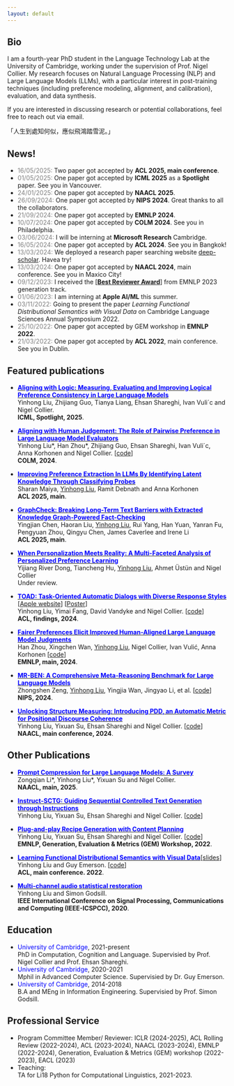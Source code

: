 ```yaml
---
layout: default
---
```


## Bio
I am a fourth-year PhD student in the Language Technology Lab at the University of Cambridge, working under the supervision of Prof. Nigel Collier. My research focuses on Natural Language Processing (NLP) and Large Language Models (LLMs), with a particular interest in post-training techniques (including preference modeling, alignment, and calibration), evaluation, and data synthesis.

If you are interested in discussing research or potential collaborations, feel free to reach out via email.

「人生到處知何似，應似飛鴻踏雪泥。」



<!-- ## <span style="color:red">News!</span> -->
## News!
<!-- * <span style="color:grey">31/01/2025:</span> I will be interning at **Ai2** Seattle this summer.  -->
* <span style="color:grey">16/05/2025:</span> Two paper got accepted by **ACL 2025, main conference**.
* <span style="color:grey">01/05/2025:</span> One paper got accepted by **ICML 2025** as a **Spotlight** paper. See you in Vancouver.
* <span style="color:grey">24/01/2025:</span> One paper got accepted by **NAACL 2025**. 
* <span style="color:grey">26/09/2024:</span> One paper got accepted by **NIPS 2024**. Great thanks to all the collaborators.
* <span style="color:grey">21/09/2024:</span> One paper got accepted by **EMNLP 2024**. 
* <span style="color:grey">10/07/2024:</span> One paper got accepted by **COLM 2024**. See you in Philadelphia. 
* <span style="color:grey">03/06/2024:</span> I will be interning at **Microsoft Research** Cambridge. 
* <span style="color:grey">16/05/2024:</span> One paper got accepted by **ACL 2024**. See you in Bangkok! 
* <span style="color:grey">13/03/2024:</span> We deployed a research paper searching website [deep-scholar](https://deep-scholar.com/). Havea try!
* <span style="color:grey">13/03/2024:</span> One paper got accepted by **NAACL 2024**, main conference. See you in Maxico City! 
* <span style="color:grey">09/12/2023:</span> I received the [[**Best Reviewer Award**](assets/img/best_reviewer.jpg)] from EMNLP 2023 generation track. 
* <span style="color:grey">01/06/2023:</span> I am interning at **Apple AI/ML** this summer. 
* <span style="color:grey">03/11/2022:</span> Going to present the paper *Learning Functional Distributional Semantics with Visual Data* on Cambridge Language Sciences Annual Symposium 2022.
* <span style="color:grey">25/10/2022:</span> One paper got accepted by GEM workshop in **EMNLP 2022**.
* <span style="color:grey">21/03/2022:</span> One paper got accepted by **ACL 2022**, main conference. See you in Dublin.

## Featured publications
* [**<span style="color:blue">Aligning with Logic: Measuring, Evaluating and Improving Logical Preference Consistency in Large Language Models</span>**](https://arxiv.org/abs/2410.02205)  
    Yinhong Liu, Zhijiang Guo, Tianya Liang, Ehsan Shareghi, Ivan Vuli´c and Nigel Collier.  
    **ICML, Spotlight, 2025**.

* [**<span style="color:blue">Aligning with Human Judgement: The Role of Pairwise Preference in Large Language Model Evaluators</span>**](https://arxiv.org/pdf/2403.16950.pdf)  
    Yinhong Liu\*, Han Zhou\*, Zhijiang Guo, Ehsan Shareghi, Ivan Vuli´c, Anna Korhonen and Nigel Collier. [[code](https://github.com/cambridgeltl/PairS)]   
    **COLM, 2024**. 

* [**<span style="color:blue">Improving Preference Extraction In LLMs By Identifying Latent Knowledge Through Classifying Probes</span>**](https://arxiv.org/abs/2503.17755)  
    Sharan Maiya, <U>Yinhong Liu</u>, Ramit Debnath and Anna Korhonen  
    **ACL 2025, main**.

* [**<span style="color:blue">GraphCheck: Breaking Long-Term Text Barriers with Extracted Knowledge Graph-Powered Fact-Checking</span>**](https://www.arxiv.org/abs/2502.16514)  
    Yingjian Chen, Haoran Liu, <u>Yinhong Liu</u>, Rui Yang, Han Yuan, Yanran Fu, Pengyuan Zhou, Qingyu Chen, James Caverlee and Irene Li  
    **ACL 2025, main**.  

* [**<span style="color:blue">When Personalization Meets Reality: A Multi-Faceted Analysis of Personalized Preference Learning</span>**](https://arxiv.org/abs/2502.19158)  
    Yijiang River Dong, Tiancheng Hu, <u>Yinhong Liu</u>, Ahmet &Uuml;st&uuml;n and Nigel Collier  
    Under review.  

* [**<span style="color:blue">TOAD: Task-Oriented Automatic Dialogs with Diverse Response Styles</span>**](https://arxiv.org/abs/2402.10137) [[Apple website](https://machinelearning.apple.com/research/toad)] [[Poster](assets/img/TOAD_Poster_ACL2024.pdf)]  
    Yinhong Liu, Yimai Fang, David Vandyke and Nigel Collier. [[code](https://github.com/apple/ml-toad)]  
    **ACL, findings, 2024**.

* [**<span style="color:blue">Fairer Preferences Elicit Improved Human-Aligned Large Language Model Judgments</span>**](https://arxiv.org/abs/2406.11370)  
    Han Zhou, Xingchen Wan, <u>Yinhong Liu</u>, Nigel Collier, Ivan Vulić, Anna Korhonen [[code](https://github.com/cambridgeltl/zepo)]  
    **EMNLP, main, 2024**.

* [**<span style="color:blue">MR-BEN: A Comprehensive Meta-Reasoning Benchmark for Large Language Models</span>**](https://arxiv.org/abs/2406.13975)  
    Zhongshen Zeng, <u>Yinhong Liu</u>, Yingjia Wan, Jingyao Li, et al. [[code](https://github.com/dvlab-research/Mr-Ben)]  
    **NIPS, 2024**.

* [**<span style="color:blue">Unlocking Structure Measuring: Introducing PDD, an Automatic Metric for Positional Discourse Coherence</span>**](https://arxiv.org/abs/2402.10175)  
    Yinhong Liu, Yixuan Su, Ehsan Shareghi and Nigel Collier. [[code](https://github.com/williamLyh/pos_div_metric)]  
    **NAACL, main conference, 2024**.

## Other Publications

* [**<span style="color:blue">Prompt Compression for Large Language Models: A Survey</span>**](https://arxiv.org/abs/2410.12388)  
    Zongqian Li\*, Yinhong Liu\*, Yixuan Su and Nigel Collier.  
    **NAACL, main, 2025**.  


* [**<span style="color:blue">Instruct-SCTG: Guiding Sequential Controlled Text Generation through Instructions</span>**](https://arxiv.org/pdf/2312.12299.pdf)  
    Yinhong Liu, Yixuan Su, Ehsan Shareghi and Nigel Collier. [[code](https://github.com/williamLyh/InstructDiscourse)]  

* [**<span style="color:blue">Plug-and-play Recipe Generation with Content Planning</span>**](https://arxiv.org/pdf/2212.05093.pdf)  
    Yinhong Liu, Yixuan Su, Ehsan Shareghi and Nigel Collier. [[code](https://github.com/williamLyh/RecipeWithPlans)]  
    **EMNLP, Generation, Evaluation & Metrics (GEM) Workshop, 2022**.

* [**<span style="color:blue">Learning Functional Distributional Semantics with Visual Data</span>**](https://arxiv.org/abs/2204.10624)[[slides](https://williamlyh.github.io/assets/img/FDS_visual_ACL2022.pdf)]  
    Yinhong Liu and Guy Emerson. [[code](https://github.com/williamLyh/PixieVGModel)]  
    **ACL, main conference. 2022**.

* [**<span style="color:blue">Multi-channel audio statistical restoration</span>**](assets/papers/Multi-channel_audio_statistical_restoration.pdf)  
    Yinhong Liu and Simon Godsill.  
    **IEEE International Conference on Signal Processing, Communications and Computing (IEEE-ICSPCC), 2020**.

## Education
* <span style="color:blue">University of Cambridge</span>, 2021-present   
  PhD in Computation, Cognition and Language. Supervisied by Prof. Nigel Collier and Prof. Ehsan Shareghi.
* <span style="color:blue">University of Cambridge</span>, 2020-2021  
  Mphil in Advanced Computer Science. Supervisied by Dr. Guy Emerson.
* <span style="color:blue">University of Cambridge</span>, 2014-2018  
  B.A and MEng in Information Engineering. Supervisied by Prof. Simon Godsill.


## Professional Service  
* Program Committee Member/ Reviewer:
  ICLR (2024-2025), ACL Rolling Review (2022-2024), ACL (2023-2024), NAACL (2023-2024), EMNLP (2022-2024), Generation, Evaluation & Metrics (GEM) workshop (2022-2023), EACL (2023)
* Teaching:  
  TA for Li18 Python for Computational Linguistics, 2021-2023.

<!-- Text can be **bold**, _italic_, or ~~strikethrough~~.

[Link to another page](./another-page.html).

There should be whitespace between paragraphs.

There should be whitespace between paragraphs. We recommend including a README, or a file with information about your project.

# Header 1

This is a normal paragraph following a header. GitHub is a code hosting platform for version control and collaboration. It lets you and others work together on projects from anywhere.

## Header 2

> This is a blockquote following a header.
>
> When something is important enough, you do it even if the odds are not in your favor.

### Header 3

```js
// Javascript code with syntax highlighting.
var fun = function lang(l) {
  dateformat.i18n = require('./lang/' + l)
  return true;
}
```

```ruby
# Ruby code with syntax highlighting
GitHubPages::Dependencies.gems.each do |gem, version|
  s.add_dependency(gem, "= #{version}")
end
```

#### Header 4

*   This is an unordered list following a header.
*   This is an unordered list following a header.
*   This is an unordered list following a header.

##### Header 5

1.  This is an ordered list following a header.
2.  This is an ordered list following a header.
3.  This is an ordered list following a header.

###### Header 6

| head1        | head two          | three |
|:-------------|:------------------|:------|
| ok           | good swedish fish | nice  |
| out of stock | good and plenty   | nice  |
| ok           | good `oreos`      | hmm   |
| ok           | good `zoute` drop | yumm  |

### There's a horizontal rule below this.

* * *

### Here is an unordered list:

*   Item foo
*   Item bar
*   Item baz
*   Item zip

### And an ordered list:

1.  Item one
1.  Item two
1.  Item three
1.  Item four

### And a nested list:

- level 1 item
  - level 2 item
  - level 2 item
    - level 3 item
    - level 3 item
- level 1 item
  - level 2 item
  - level 2 item
  - level 2 item
- level 1 item
  - level 2 item
  - level 2 item
- level 1 item

### Small image

![Octocat](https://github.githubassets.com/images/icons/emoji/octocat.png)

### Large image

![Branching](https://guides.github.com/activities/hello-world/branching.png)


### Definition lists can be used with HTML syntax.

<dl>
<dt>Name</dt>
<dd>Godzilla</dd>
<dt>Born</dt>
<dd>1952</dd>
<dt>Birthplace</dt>
<dd>Japan</dd>
<dt>Color</dt>
<dd>Green</dd>
</dl>

```
Long, single-line code blocks should not wrap. They should horizontally scroll if they are too long. This line should be long enough to demonstrate this.
```

```
The final element.
``` -->
